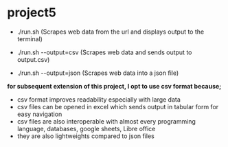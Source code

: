 # project5

- ./run.sh (Scrapes web data from the url and displays output to the terminal)

- ./run.sh --output=csv (Scrapes web data and sends output to output.csv)

- ./run.sh --output=json (Scrapes web data into a json file)

**for subsequent extension of this project, I opt to use csv format because;**
- csv format improves readability especially with large data
- csv files can be opened in excel which sends output in tabular form for easy navigation
- csv files are also interoperable with almost every programming language, databases, google sheets, Libre office
- they are also lightweights compared to json files
